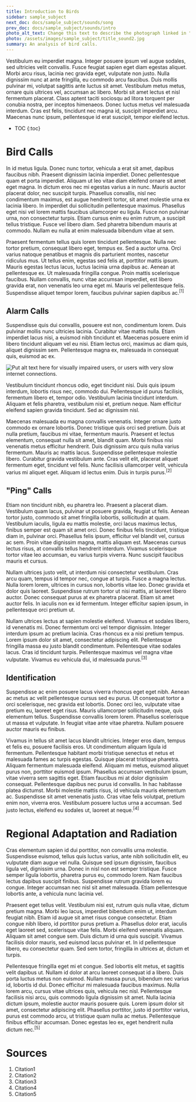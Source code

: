 ```yaml
---
title: Introduction to Birds
sidebar: sample_subject
next_doc: docs/sample_subject/sounds/song
prev_doc: docs/sample_subject/sounds/intro
photo_alt_text: Change this text to describe the photograph linked in "photo".
photo: /assets/images/sample_subject/title_sound2.jpg 
summary: An analysis of bird calls.
---
```


Vestibulum eu imperdiet magna. Integer posuere ipsum vel augue sodales, sed ultricies velit convallis. Fusce feugiat sapien eget diam egestas aliquet. Morbi arcu risus, lacinia nec gravida eget, vulputate non justo. Nulla dignissim nunc at ante fringilla, eu commodo arcu faucibus. Duis mollis pulvinar mi, volutpat sagittis ante luctus sit amet. Vestibulum metus metus, ornare quis ultrices vel, accumsan ac libero. Morbi sit amet lectus et nisl fermentum placerat. Class aptent taciti sociosqu ad litora torquent per conubia nostra, per inceptos himenaeos. Donec luctus metus vel malesuada interdum. Cras est felis, tincidunt nec magna id, suscipit imperdiet arcu. Maecenas nunc ipsum, pellentesque id erat suscipit, tempor eleifend lectus. 

* TOC
{:toc}

# Bird Calls

In id metus ligula. Donec nunc tortor, vehicula a erat sit amet, dapibus faucibus nibh. Praesent dignissim lacinia imperdiet. Donec pellentesque quam et porta imperdiet. Aliquam ut leo vitae diam eleifend ornare sit amet eget magna. In dictum eros nec mi egestas varius a in nunc. Mauris auctor placerat dolor, nec suscipit turpis. Phasellus convallis, nisl nec condimentum maximus, est augue hendrerit tortor, sit amet molestie urna ex lacinia libero. In imperdiet dui sollicitudin pellentesque maximus. Phasellus eget nisi vel lorem mattis faucibus ullamcorper eu ligula. Fusce non pulvinar urna, non consectetur turpis. Etiam cursus enim eu enim rutrum, a suscipit tellus tristique. Fusce vel libero diam. Sed pharetra bibendum mauris at commodo. Nullam eu nulla at enim malesuada bibendum vitae at sem.

Praesent fermentum tellus quis lorem tincidunt pellentesque. Nulla nec tortor pretium, consequat libero eget, tempus ex. Sed a auctor urna. Orci varius natoque penatibus et magnis dis parturient montes, nascetur ridiculus mus. Ut tellus enim, egestas sed felis at, porttitor mattis ipsum. Mauris egestas lectus lacus, luctus lacinia urna dapibus ac. Aenean at pellentesque ex. Ut malesuada fringilla congue. Proin mattis scelerisque faucibus. Nullam convallis, nunc vitae accumsan imperdiet, est libero gravida erat, non venenatis leo urna eget mi. Mauris vel pellentesque felis. Suspendisse aliquet tempor lorem, faucibus pulvinar sapien dapibus ac.<sup>[1]</sup>

## Alarm Calls

Suspendisse quis dui convallis, posuere est non, condimentum lorem. Duis pulvinar mollis nunc ultricies lacinia. Curabitur vitae mattis nulla. Etiam imperdiet lacus nisi, a euismod nibh tincidunt et. Maecenas posuere enim id libero tincidunt aliquam vel eu nisi. Etiam lectus orci, maximus ac diam quis, aliquet dignissim sem. Pellentesque magna ex, malesuada in consequat quis, euismod ac ex. 

<img src="/template-information-site/assets/images/sample_subject/bird12.jpg" alt="Put alt text here for visually impaired users, or users with very slow internet connections."/>

Vestibulum tincidunt rhoncus odio, eget tincidunt nisi. Duis quis ipsum interdum, lobortis risus nec, commodo dui. Pellentesque id purus facilisis, fermentum libero et, tempor odio. Vestibulum lacinia tincidunt interdum. Aliquam et felis pharetra, vestibulum nisi et, pretium neque. Nam efficitur eleifend sapien gravida tincidunt. Sed ac dignissim nisl.

Maecenas malesuada eu magna convallis venenatis. Integer ornare justo commodo ex ornare lobortis. Donec tristique quis orci sed pretium. Duis at nulla pretium, faucibus mi vitae, fermentum mauris. Praesent et lectus elementum, consequat nulla sit amet, blandit quam. Morbi finibus nisi venenatis metus efficitur hendrerit. Duis dignissim arcu quis nulla varius fermentum. Mauris ac mattis lacus. Suspendisse pellentesque molestie libero. Curabitur gravida vestibulum ante. Cras velit elit, placerat aliquet fermentum eget, tincidunt vel felis. Nunc facilisis ullamcorper velit, vehicula varius mi aliquet eget. Aliquam id lectus enim. Duis in turpis purus.<sup>[2]</sup>

## "Ping" Calls

Etiam non tincidunt nibh, eu pharetra leo. Praesent a placerat diam. Vestibulum quam lacus, pulvinar ut posuere gravida, feugiat ut felis. Aenean tortor justo, commodo sit amet fringilla lobortis, sollicitudin at quam. Vestibulum iaculis, ligula eu mattis molestie, orci lacus maximus lectus, finibus semper est quam sit amet orci. Donec finibus felis tincidunt, tristique diam in, pulvinar orci. Phasellus felis ipsum, efficitur vel blandit vel, cursus ac sem. Proin vitae dignissim magna, mattis aliquam est. Maecenas cursus lectus risus, at convallis tellus hendrerit interdum. Vivamus scelerisque tortor vitae leo accumsan, eu varius turpis viverra. Nunc suscipit faucibus mauris et cursus.

Nullam ultrices justo velit, ut interdum nisi consectetur vestibulum. Cras arcu quam, tempus id tempor nec, congue at turpis. Fusce a magna lectus. Nulla lorem lorem, ultrices in cursus non, lobortis vitae leo. Donec gravida et dolor quis laoreet. Suspendisse rutrum tortor ut nisi mattis, at laoreet libero auctor. Donec consequat purus at ex pharetra placerat. Etiam sit amet auctor felis. In iaculis non ex id fermentum. Integer efficitur sapien ipsum, in pellentesque orci pretium ut.

Nullam ultrices lectus at sapien molestie eleifend. Vivamus et sodales libero, id venenatis mi. Donec fermentum orci vel tempor dignissim. Integer interdum ipsum ac pretium lacinia. Cras rhoncus ex a nisi pretium tempus. Lorem ipsum dolor sit amet, consectetur adipiscing elit. Pellentesque fringilla massa eu justo blandit condimentum. Pellentesque vitae sodales lacus. Cras id tincidunt turpis. Pellentesque maximus vel magna vitae vulputate. Vivamus eu vehicula dui, id malesuada purus.<sup>[3]</sup>

## Identification

Suspendisse ac enim posuere lacus viverra rhoncus eget eget nibh. Aenean ac metus ac velit pellentesque cursus sed eu purus. Ut consequat tortor a orci scelerisque, nec gravida est lobortis. Donec orci leo, vulputate vitae pretium eu, laoreet eget risus. Mauris ullamcorper sollicitudin neque, quis elementum tellus. Suspendisse convallis lorem lorem. Phasellus scelerisque ut massa et vulputate. In feugiat vitae ante vitae pharetra. Nullam posuere auctor mauris eu finibus.

Vivamus in tellus sit amet lacus blandit ultricies. Integer eros diam, tempus et felis eu, posuere facilisis eros. Ut condimentum aliquam ligula id fermentum. Pellentesque habitant morbi tristique senectus et netus et malesuada fames ac turpis egestas. Quisque placerat tristique pharetra. Aliquam fermentum malesuada eleifend. Aliquam mi metus, euismod aliquet purus non, porttitor euismod ipsum. Phasellus accumsan vestibulum ipsum, vitae viverra sem sagittis eget. Etiam faucibus mi at dolor dignissim consequat. Pellentesque dapibus nec purus id convallis. In hac habitasse platea dictumst. Morbi molestie mattis risus, id vehicula mauris elementum ac. Suspendisse sit amet venenatis justo. Cras vitae felis volutpat, pretium enim non, viverra eros. Vestibulum posuere luctus urna a accumsan. Sed justo lectus, eleifend eu sodales ut, laoreet at neque.<sup>[4]</sup>

# Regional Adaptation and Radiation

Cras elementum sapien id dui porttitor, non convallis urna molestie. Suspendisse euismod, tellus quis luctus varius, ante nibh sollicitudin elit, eu vulputate diam augue vel nulla. Quisque sed ipsum dignissim, faucibus ligula vel, dignissim urna. Donec in nisl non est semper tristique. Fusce semper ligula lobortis, pharetra purus eu, commodo lorem. Nam faucibus lectus dapibus suscipit finibus. Suspendisse rutrum gravida lorem eu congue. Integer accumsan nec nisl sit amet malesuada. Etiam pellentesque lobortis ante, a vehicula nunc lacinia vel.

Praesent eget tellus velit. Vestibulum nisi est, rutrum quis nulla vitae, dictum pretium magna. Morbi leo lacus, imperdiet bibendum enim ut, interdum feugiat nibh. Etiam id augue sit amet risus congue consectetur. Etiam congue nibh libero, id porttitor purus pretium a. Phasellus dolor erat, iaculis eget laoreet sed, scelerisque vitae felis. Morbi eleifend venenatis aliquam. Aliquam sit amet congue sem. Duis dictum id urna quis suscipit. Vivamus facilisis dolor mauris, sed euismod lacus pulvinar et. In id pellentesque libero, eu consectetur quam. Sed sem tortor, fringilla in ultrices at, dictum et turpis.

Pellentesque fringilla eget mi et congue. Sed lobortis elit metus, et sagittis velit dapibus ut. Nullam id dolor at arcu laoreet consequat id a libero. Duis porta luctus metus non euismod. Nullam massa purus, bibendum nec varius id, lobortis id dui. Donec efficitur mi malesuada faucibus maximus. Nulla lorem arcu, cursus vitae ultrices quis, vehicula nec nisl. Pellentesque facilisis nisi arcu, quis commodo ligula dignissim sit amet. Nulla lacinia dictum ipsum, molestie auctor mauris posuere quis. Lorem ipsum dolor sit amet, consectetur adipiscing elit. Phasellus porttitor, justo id porttitor varius, purus est commodo arcu, ut tristique quam nulla ac metus. Pellentesque finibus efficitur accumsan. Donec egestas leo ex, eget hendrerit nulla dictum nec.<sup>[5]</sup>

# Sources

1. Citation1
2. Citation2
3. Citation3
4. Citation4
5. Citation5

